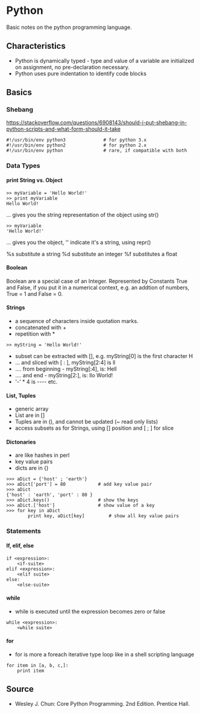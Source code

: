 Python
======

Basic notes on the python programming language. 


## Characteristics

* Python is dynamically typed - type and value of a variable are initialized on assignment, no pre-declaration necessary.
* Python uses pure indentation to identify code blocks

## Basics

### Shebang

https://stackoverflow.com/questions/6908143/should-i-put-shebang-in-python-scripts-and-what-form-should-it-take

```
#!/usr/bin/env python3              # for python 3.x
#!/usr/bin/env python2              # for python 2.x
#!/usr/bin/env python               # rare, if compatible with both
```

### Data Types

#### print String vs. Object

```
>> myVariable = 'Hello World!' 
>> print myVariable
Hello World! 
```

... gives you the string representation of the object using str()

```
>> myVariable
'Hello World!'
```

... gives you the object, '' indicate it's a string, using repr()

%s substitute a string
%d substitute an integer
%f substitutes a float

#### Boolean
Boolean are a special case of an Integer. Represented by Constants True and False, if you put it in a numerical context, e.g. an addtion of numbers, True = 1 and False = 0. 

#### Strings
* a sequence of characters inside quotation marks.
* concatenated with +
* repetition with *

```
>> myString = 'Hello World!' 
```

* subset can be extracted with [], e.g. myString[0] is the first character H
* ... and sliced with [ : ], myString[2:4] is ll
* .... from beginning - myString[:4], is: Hell
* .... and end - myString[2:], is: llo World! 
* '-' * 4 is ----
etc.
 
#### List, Tuples
* generic array
* List are in []
* Tuples are in (), and cannot be updated (~ read only lists)
* access subsets as for Strings, using [] position and [ ; ] for slice

#### Dictonaries
* are like hashes in perl
* key value pairs
* dicts are in {}

```
>>> aDict = {'host' ; 'earth'}
>>> aDict['port'] = 80            # add key value pair
>>> aDict
{'host' : 'earth', 'port' : 80 }
>>> aDict.keys()                  # show the keys
>>> aDict.['host']                # show value of a key
>>> for key in aDict
        print key, aDict[key]         # show all key value pairs
```

### Statements

#### If, elif, else

```
if <expression>:
    <if-suite>
elif <expression>:
    <elif suite>
else:
    <else-suite>
```


#### while

* while is executed until the expression becomes zero or false

```
while <expression>:
    <while suite>
```

#### for

* for is more a foreach iterative type loop like in a shell scripting language

```
for item in [a, b, c,]:
    print item
```


## Source

* Wesley J. Chun: Core Python Programming. 2nd Edition. Prentice Hall.

